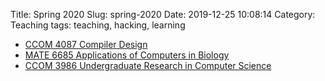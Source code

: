 Title: Spring 2020
Slug: spring-2020
Date: 2019-12-25 10:08:14
Category: Teaching
tags: teaching, hacking, learning

* [CCOM 4087 Compiler Design]({filename}/pages/teaching/compilers2020.md)
* [MATE 6685 Applications of Computers in Biology]({filename}/pages/teaching/bioinf2020.md)
* [CCOM 3986 Undergraduate Research in Computer Science]({filename}/pages/teaching/research-S2020.md)

